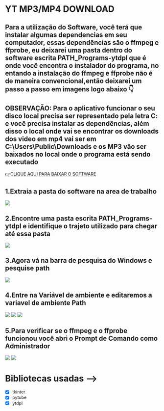 # YT MP3/MP4 DOWNLOAD
 Para a utilização do Software, você terá que instalar algumas dependencias em seu computador,
 essas dependências são o ffmpeg e ffprobe, eu deixarei uma pasta dentro do software escrita PATH_Programs-ytdpl que
 é onde você encontra o instalador do programa, no entando a instalação do ffmpeg e ffprobe não é de maneira convencional,então
 deixarei um passo a passo em imagens logo abaixo 👇
---
**OBSERVAÇÃO: Para o aplicativo funcionar o seu disco local precisa ser representado pela letra C: e você precisa instalar as dependências, além disso**
**o local onde vai se encontrar os downloads dos video em mp4 vai ser em C:\Users\Public\Downloads e os MP3 vão ser baixados no local onde o programa está sendo executado**
---
[👉CLIQUE AQUI PARA BAIXAR O SOFTWARE](https://www.mediafire.com/file/td4h5jzc24ky0zz/MP4-MP3+DOWNLOAD.rar/file)

## 1.Extraia a pasta do software na area de trabalho   
![](./Guias/foto1.png)
## 2.Encontre uma pasta escrita PATH_Programs-ytdpl e identifique o trajeto utilizado para chegar até essa pasta
![](./Guias/foto2.png)
## 3.Agora vá na barra de pesquisa do Windows e pesquise path
![](./Guias/foto3.png)
## 4.Entre na Variável de ambiente e editaremos a variavel de ambiente Path
![](./Guias/foto4.png)
![](./Guias/foto5.png)
![](./Guias/foto6.png)
## 5.Para verificar se o ffmpeg e o ffprobe funcionou você abri o Prompt de Comando como Administrador
![](./Guias/foto11.png)
![](./Guias/foto12.png)

# Bibliotecas usadas -->
- [x] tkinter
- [x] pytube
- [x] ytdpl